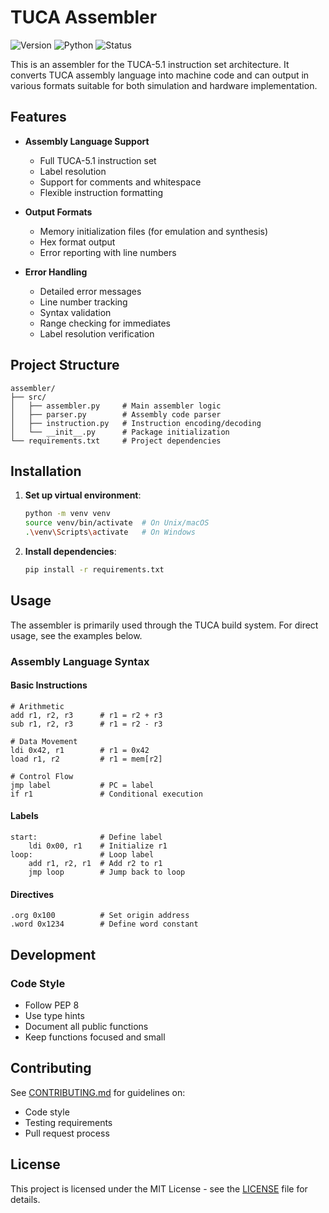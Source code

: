 # TUCA Assembler

![Version](https://img.shields.io/badge/version-5.1-blue)
![Python](https://img.shields.io/badge/python-3.8%2B-blue)
![Status](https://img.shields.io/badge/status-stable-green)

This is an assembler for the TUCA-5.1 instruction set architecture. It converts TUCA assembly language into machine code and can output in various formats suitable for both simulation and hardware implementation.

## Features

- **Assembly Language Support**

  - Full TUCA-5.1 instruction set
  - Label resolution
  - Support for comments and whitespace
  - Flexible instruction formatting

- **Output Formats**

  - Memory initialization files (for emulation and synthesis)
  - Hex format output
  - Error reporting with line numbers

- **Error Handling**
  - Detailed error messages
  - Line number tracking
  - Syntax validation
  - Range checking for immediates
  - Label resolution verification

## Project Structure

```
assembler/
├── src/
│   ├── assembler.py     # Main assembler logic
│   ├── parser.py        # Assembly code parser
│   ├── instruction.py   # Instruction encoding/decoding
│   └── __init__.py      # Package initialization
└── requirements.txt     # Project dependencies
```

## Installation

1. **Set up virtual environment**:

   ```bash
   python -m venv venv
   source venv/bin/activate  # On Unix/macOS
   .\venv\Scripts\activate   # On Windows
   ```

2. **Install dependencies**:
   ```bash
   pip install -r requirements.txt
   ```

## Usage

The assembler is primarily used through the TUCA build system. For direct usage, see the examples below.

### Assembly Language Syntax

#### Basic Instructions

```
# Arithmetic
add r1, r2, r3      # r1 = r2 + r3
sub r1, r2, r3      # r1 = r2 - r3

# Data Movement
ldi 0x42, r1        # r1 = 0x42
load r1, r2         # r1 = mem[r2]

# Control Flow
jmp label           # PC = label
if r1               # Conditional execution
```

#### Labels

```
start:              # Define label
    ldi 0x00, r1    # Initialize r1
loop:               # Loop label
    add r1, r2, r1  # Add r2 to r1
    jmp loop        # Jump back to loop
```

#### Directives

```
.org 0x100          # Set origin address
.word 0x1234        # Define word constant
```

## Development

### Code Style

- Follow PEP 8
- Use type hints
- Document all public functions
- Keep functions focused and small

## Contributing

See [CONTRIBUTING.md](../../../CONTRIBUTING.md) for guidelines on:

- Code style
- Testing requirements
- Pull request process

## License

This project is licensed under the MIT License - see the [LICENSE](../../../LICENSE) file for details.
